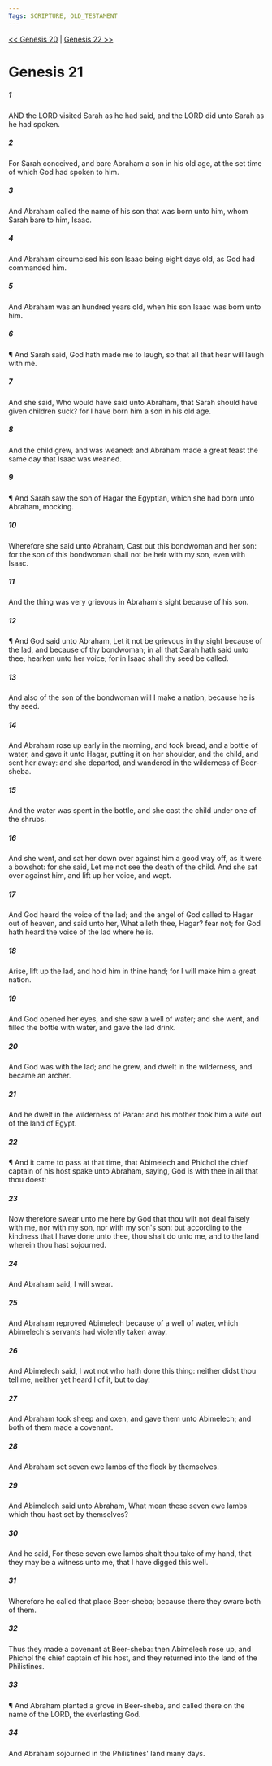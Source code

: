 ```yaml
---
Tags: SCRIPTURE, OLD_TESTAMENT
---
```


[<< Genesis 20](OLD_TESTAMENT/01_Genesis/Genesis_20.md) | [Genesis 22 >>](OLD_TESTAMENT/01_Genesis/Genesis_22.md)

# Genesis 21

##### 1
 AND the LORD visited Sarah as he had said, and the LORD did unto Sarah as he had spoken.
##### 2
 For Sarah conceived, and bare Abraham a son in his old age, at the set time of which God had spoken to him.
##### 3
 And Abraham called the name of his son that was born unto him, whom Sarah bare to him, Isaac.
##### 4
 And Abraham circumcised his son Isaac being eight days old, as God had commanded him.
##### 5
 And Abraham was an hundred years old, when his son Isaac was born unto him.
##### 6
 ¶ And Sarah said, God hath made me to laugh, so that all that hear will laugh with me.
##### 7
 And she said, Who would have said unto Abraham, that Sarah should have given children suck?  for I have born him a son in his old age.
##### 8
 And the child grew, and was weaned: and Abraham made a great feast the same day that Isaac was weaned.
##### 9
 ¶ And Sarah saw the son of Hagar the Egyptian, which she had born unto Abraham, mocking.
##### 10
 Wherefore she said unto Abraham, Cast out this bondwoman and her son: for the son of this bondwoman shall not be heir with my son, even with Isaac.
##### 11
 And the thing was very grievous in Abraham's sight because of his son.
##### 12
 ¶ And God said unto Abraham, Let it not be grievous in thy sight because of the lad, and because of thy bondwoman; in all that Sarah hath said unto thee, hearken unto her voice; for in Isaac shall thy seed be called.
##### 13
 And also of the son of the bondwoman will I make a nation, because he is thy seed.
##### 14
 And Abraham rose up early in the morning, and took bread, and a bottle of water, and gave it unto Hagar, putting it on her shoulder, and the child, and sent her away: and she departed, and wandered in the wilderness of Beer-sheba.
##### 15
 And the water was spent in the bottle, and she cast the child under one of the shrubs.
##### 16
 And she went, and sat her down over against him a good way off, as it were a bowshot: for she said, Let me not see the death of the child.  And she sat over against him, and lift up her voice, and wept.
##### 17
 And God heard the voice of the lad; and the angel of God called to Hagar out of heaven, and said unto her, What aileth thee, Hagar?  fear not; for God hath heard the voice of the lad where he is.
##### 18
 Arise, lift up the lad, and hold him in thine hand; for I will make him a great nation.
##### 19
 And God opened her eyes, and she saw a well of water; and she went, and filled the bottle with water, and gave the lad drink.
##### 20
 And God was with the lad; and he grew, and dwelt in the wilderness, and became an archer.
##### 21
 And he dwelt in the wilderness of Paran: and his mother took him a wife out of the land of Egypt.
##### 22
 ¶ And it came to pass at that time, that Abimelech and Phichol the chief captain of his host spake unto Abraham, saying, God is with thee in all that thou doest:
##### 23
 Now therefore swear unto me here by God that thou wilt not deal falsely with me, nor with my son, nor with my son's son: but according to the kindness that I have done unto thee, thou shalt do unto me, and to the land wherein thou hast sojourned.
##### 24
 And Abraham said, I will swear.
##### 25
 And Abraham reproved Abimelech because of a well of water, which Abimelech's servants had violently taken away.
##### 26
 And Abimelech said, I wot not who hath done this thing: neither didst thou tell me, neither yet heard I of it, but to day.
##### 27
 And Abraham took sheep and oxen, and gave them unto Abimelech; and both of them made a covenant.
##### 28
 And Abraham set seven ewe lambs of the flock by themselves.
##### 29
 And Abimelech said unto Abraham, What mean these seven ewe lambs which thou hast set by themselves?
##### 30
 And he said, For these seven ewe lambs shalt thou take of my hand, that they may be a witness unto me, that I have digged this well.
##### 31
 Wherefore he called that place Beer-sheba; because there they sware both of them.
##### 32
 Thus they made a covenant at Beer-sheba: then Abimelech rose up, and Phichol the chief captain of his host, and they returned into the land of the Philistines.
##### 33
 ¶ And Abraham planted a grove in Beer-sheba, and called there on the name of the LORD, the everlasting God.
##### 34
 And Abraham sojourned in the Philistines' land many days.
